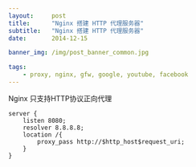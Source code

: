 ```yaml
---
layout:     post
title:      "Nginx 搭建 HTTP 代理服务器"
subtitle:   "Nginx 搭建 HTTP 代理服务器"
date:       2014-12-15

banner_img: /img/post_banner_common.jpg

tags:
    - proxy, nginx, gfw, google, youtube, facebook
---
```

Nginx 只支持HTTP协议正向代理

    server {
        listen 8080;
        resolver 8.8.8.8;
        location /{
            proxy_pass http://$http_host$request_uri;
        }
    }
